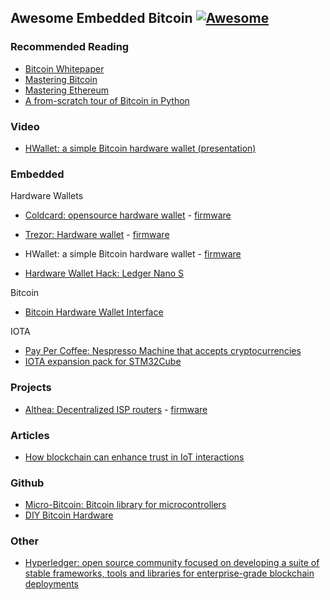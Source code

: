 ## Awesome Embedded Bitcoin [![Awesome](https://awesome.re/badge-flat.svg)](https://awesome.re)

### Recommended Reading
- [Bitcoin Whitepaper](/pdf/bitcoin.pdf)
- [Mastering Bitcoin](/pdf/mastering-bitcoin.pdf)
- [Mastering Ethereum](/pdf/mastering-ethereum.pdf)
- [A from-scratch tour of Bitcoin in Python](http://karpathy.github.io/2021/06/21/blockchain/)

### Video
- [HWallet: a simple Bitcoin hardware wallet (presentation)](https://www.youtube.com/watch?v=0sgF5klTcD8)

### Embedded

Hardware Wallets

- [Coldcard: opensource hardware wallet](https://coldcardwallet.com/) - [firmware](https://github.com/Coldcard/firmware)

- [Trezor: Hardware wallet](https://trezor.io/) - [firmware](https://github.com/trezor/trezor-firmware)

- HWallet: a simple Bitcoin hardware wallet - [firmware](https://gitlab.com/nemanjan/hwallet)

- [Hardware Wallet Hack: Ledger Nano S](https://www.youtube.com/watch?v=nNBktKw9Is4&list=PLhixgUqwRTjyLgF4x-ZLVFL-CRTCrUo03)

Bitcoin

- [Bitcoin Hardware Wallet Interface](https://github.com/bitcoin-core/HWI)

IOTA

- [Pay Per Coffee: Nespresso Machine that accepts cryptocurrencies](https://www.hackster.io/l3wi/pay-per-coffee-a6e55f)
- [IOTA expansion pack for STM32Cube](https://www.st.com/en/embedded-software/x-cube-iota1.html)

### Projects
- [Althea: Decentralized ISP routers](https://althea.net/) - [firmware](https://github.com/althea-net/althea-firmware)

### Articles
- [How blockchain can enhance trust in IoT interactions](https://www.embedded.com/how-blockchain-can-enhance-trust-in-iot-interactions/)

### Github
- [Micro-Bitcoin: Bitcoin library for microcontrollers](https://github.com/micro-bitcoin/uBitcoin)
- [DIY Bitcoin Hardware](https://github.com/diybitcoinhardware/diybitcoinhardware.github.io)


### Other
- [Hyperledger: open source community focused on developing a suite of stable frameworks, tools and libraries for enterprise-grade blockchain deployments](https://www.hyperledger.org/learn)
